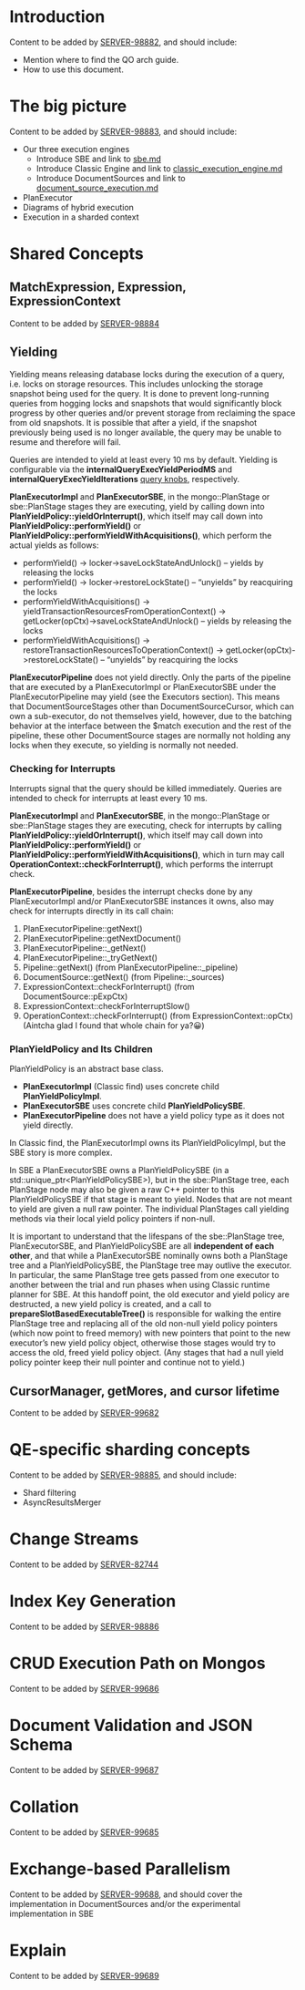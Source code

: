 # Introduction

Content to be added by [SERVER-98882](https://jira.mongodb.org/browse/SERVER-98882), and should include:

- Mention where to find the QO arch guide.
- How to use this document.

# The big picture

Content to be added by [SERVER-98883](https://jira.mongodb.org/browse/SERVER-98883), and should include:

- Our three execution engines
  - Introduce SBE and link to [sbe.md](sbe.md)
  - Introduce Classic Engine and link to [classic_execution_engine.md](classic_execution_engine.md)
  - Introduce DocumentSources and link to [document_source_execution.md](document_source_execution.md)
- PlanExecutor
- Diagrams of hybrid execution
- Execution in a sharded context

# Shared Concepts

## MatchExpression, Expression, ExpressionContext

Content to be added by [SERVER-98884](https://jira.mongodb.org/browse/SERVER-98884)

## Yielding

Yielding means releasing database locks during the execution of a query, i.e. locks on storage resources. This includes unlocking the storage snapshot being used for the query. It is done to prevent long-running queries from hogging locks and snapshots that would significantly block progress by other queries and/or prevent storage from reclaiming the space from old snapshots. It is possible that after a yield, if the snapshot previously being used is no longer available, the query may be unable to resume and therefore will fail.

Queries are intended to yield at least every 10 ms by default. Yielding is configurable via the **internalQueryExecYieldPeriodMS** and **internalQueryExecYieldIterations** [query knobs](https://github.com/mongodb/mongo/blob/60cb097488030c1b3e3096073a96cbeff603458d/src/mongo/db/query/query_knobs.idl#L399-L413), respectively.

**PlanExecutorImpl** and **PlanExecutorSBE**, in the mongo::PlanStage or sbe::PlanStage stages they are executing, yield by calling down into **PlanYieldPolicy::yieldOrInterrupt()**, which itself may call down into **PlanYieldPolicy::performYield()** or **PlanYieldPolicy::performYieldWithAcquisitions()**, which perform the actual yields as follows:

- performYield() → locker->saveLockStateAndUnlock() – yields by releasing the locks
- performYield() → locker->restoreLockState() – “unyields” by reacquiring the locks
  <br>
- performYieldWithAcquisitions() → yieldTransactionResourcesFromOperationContext() → getLocker(opCtx)->saveLockStateAndUnlock() – yields by releasing the locks
- performYieldWithAcquisitions() → restoreTransactionResourcesToOperationContext() → getLocker(opCtx)->restoreLockState() – “unyields” by reacquiring the locks

**PlanExecutorPipeline** does not yield directly. Only the parts of the pipeline that are executed by a PlanExecutorImpl or PlanExecutorSBE under the PlanExecutorPipeline may yield (see the Executors section). This means that DocumentSourceStages other than DocumentSourceCursor, which can own a sub-executor, do not themselves yield, however, due to the batching behavior at the interface between the $match execution and the rest of the pipeline, these other DocumentSource stages are normally not holding any locks when they execute, so yielding is normally not needed.

### Checking for Interrupts

Interrupts signal that the query should be killed immediately. Queries are intended to check for interrupts at least every 10 ms.

**PlanExecutorImpl** and **PlanExecutorSBE**, in the mongo::PlanStage or sbe::PlanStage stages they are executing, check for interrupts by calling **PlanYieldPolicy::yieldOrInterrupt()**, which itself may call down into **PlanYieldPolicy::performYield()** or **PlanYieldPolicy::performYieldWithAcquisitions()**, which in turn may call **OperationContext::checkForInterrupt()**, which performs the interrupt check.

**PlanExecutorPipeline**, besides the interrupt checks done by any PlanExecutorImpl and/or PlanExecutorSBE instances it owns, also may check for interrupts directly in its call chain:

1. PlanExecutorPipeline::getNext()
2. PlanExecutorPipeline::getNextDocument()
3. PlanExecutorPipeline::\_getNext()
4. PlanExecutorPipeline::\_tryGetNext()
5. Pipeline::getNext() (from PlanExecutorPipeline::\_pipeline)
6. DocumentSource::getNext() (from Pipeline::\_sources)
7. ExpressionContext::checkForInterrupt() (from DocumentSource::pExpCtx)
8. ExpressionContext::checkForInterruptSlow()
9. OperationContext::checkForInterrupt() (from ExpressionContext::opCtx)
   (Aintcha glad I found that whole chain for ya?😀)

### PlanYieldPolicy and Its Children

PlanYieldPolicy is an abstract base class.

- **PlanExecutorImpl** (Classic find) uses concrete child **PlanYieldPolicyImpl**.
- **PlanExecutorSBE** uses concrete child **PlanYieldPolicySBE**.
- **PlanExecutorPipeline** does not have a yield policy type as it does not yield directly.

In Classic find, the PlanExecutorImpl owns its PlanYieldPolicyImpl, but the SBE story is more complex.

In SBE a PlanExecutorSBE owns a PlanYieldPolicySBE (in a std::unique_ptr\<PlanYieldPolicySBE\>), but in the sbe::PlanStage tree, each PlanStage node may also be given a raw C++ pointer to this PlanYieldPolicySBE if that stage is meant to yield. Nodes that are not meant to yield are given a null raw pointer. The individual PlanStages call yielding methods via their local yield policy pointers if non-null.

It is important to understand that the lifespans of the sbe::PlanStage tree, PlanExecutorSBE, and PlanYieldPolicySBE are all **independent of each other**, and that while a PlanExecutorSBE nominally owns both a PlanStage tree and a PlanYieldPolicySBE, the PlanStage tree may outlive the executor. In particular, the same PlanStage tree gets passed from one executor to another between the trial and run phases when using Classic runtime planner for SBE. At this handoff point, the old executor and yield policy are destructed, a new yield policy is created, and a call to **prepareSlotBasedExecutableTree()** is responsible for walking the entire PlanStage tree and replacing all of the old non-null yield policy pointers (which now point to freed memory) with new pointers that point to the new executor’s new yield policy object, otherwise those stages would try to access the old, freed yield policy object. (Any stages that had a null yield policy pointer keep their null pointer and continue not to yield.)

## CursorManager, getMores, and cursor lifetime

Content to be added by [SERVER-99682](https://jira.mongodb.org/browse/SERVER-99682)

# QE-specific sharding concepts

Content to be added by [SERVER-98885](https://jira.mongodb.org/browse/SERVER-98885), and should include:

- Shard filtering
- AsyncResultsMerger

# Change Streams

Content to be added by [SERVER-82744](https://jira.mongodb.org/browse/SERVER-82744)

# Index Key Generation

Content to be added by [SERVER-98886](https://jira.mongodb.org/browse/SERVER-98886)

# CRUD Execution Path on Mongos

Content to be added by [SERVER-99686](https://jira.mongodb.org/browse/SERVER-99686)

# Document Validation and JSON Schema

Content to be added by [SERVER-99687](https://jira.mongodb.org/browse/SERVER-99687)

# Collation

Content to be added by [SERVER-99685](https://jira.mongodb.org/browse/SERVER-99685)

# Exchange-based Parallelism

Content to be added by [SERVER-99688](https://jira.mongodb.org/browse/SERVER-99688), and should cover
the implementation in DocumentSources and/or the experimental implementation in SBE

# Explain

Content to be added by [SERVER-99689](https://jira.mongodb.org/browse/SERVER-99689)
